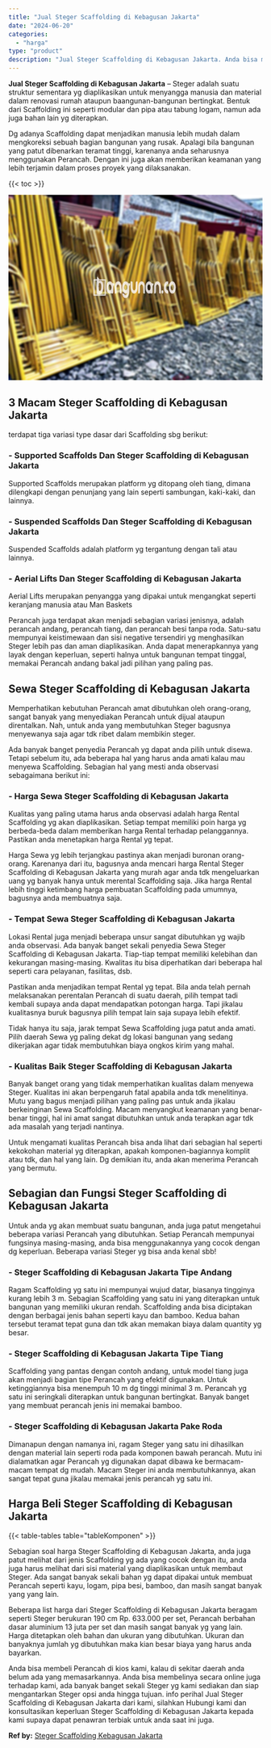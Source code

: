 ```yaml
---
title: "Jual Steger Scaffolding di Kebagusan Jakarta"
date: "2024-06-20"
categories: 
  - "harga"
type: "product"
description: "Jual Steger Scaffolding di Kebagusan Jakarta. Anda bisa membeli Perancah di kios kami, kalau di sekitar daerah anda belum ada yang memasarkannya. Anda bisa m..."
---
```


**Jual Steger Scaffolding di Kebagusan Jakarta** – Steger adalah suatu struktur sementara yg diaplikasikan untuk menyangga manusia dan material dalam renovasi rumah ataupun baangunan-bangunan bertingkat. Bentuk dari Scaffolding ini seperti modular dan pipa atau tabung logam, namun ada juga bahan lain yg diterapkan.

Dg adanya Scaffolding dapat menjadikan manusia lebih mudah dalam mengkoreksi sebuah bagian bangunan yang rusak. Apalagi bila bangunan yang patut dibenarkan teramat tinggi, karenanya anda seharusnya menggunakan Perancah. Dengan ini juga akan memberikan keamanan yang lebih terjamin dalam proses proyek yang dilaksanakan.

{{< toc >}}

![Jual Steger Scaffolding di Kebagusan Jakarta](/images/sewa-scaffolding-steger-26.png)

## 3 Macam Steger Scaffolding di Kebagusan Jakarta

terdapat tiga variasi type dasar dari Scaffolding sbg berikut:

### \- Supported Scaffolds Dan Steger Scaffolding di Kebagusan Jakarta

Supported Scaffolds merupakan platform yg ditopang oleh tiang, dimana dilengkapi dengan penunjang yang lain seperti sambungan, kaki-kaki, dan lainnya.

### \- Suspended Scaffolds Dan Steger Scaffolding di Kebagusan Jakarta

Suspended Scaffolds adalah platform yg tergantung dengan tali atau lainnya.

### \- Aerial Lifts Dan Steger Scaffolding di Kebagusan Jakarta

Aerial Lifts merupakan penyangga yang dipakai untuk mengangkat seperti keranjang manusia atau Man Baskets

Perancah juga terdapat akan menjadi sebagian variasi jenisnya, adalah perancah andang, perancah tiang, dan perancah besi tanpa roda. Satu-satu mempunyai keistimewaan dan sisi negative tersendiri yg menghasilkan Steger lebih pas dan aman diaplikasikan. Anda dapat menerapkannya yang layak dengan keperluan, seperti halnya untuk bangunan tempat tinggal, memakai Perancah andang bakal jadi pilihan yang paling pas.

## Sewa Steger Scaffolding di Kebagusan Jakarta

Memperhatikan kebutuhan Perancah amat dibutuhkan oleh orang-orang, sangat banyak yang menyediakan Perancah untuk dijual ataupun direntalkan. Nah, untuk anda yang membutuhkan Steger bagusnya menyewanya saja agar tdk ribet dalam membikin steger.

Ada banyak banget penyedia Perancah yg dapat anda pilih untuk disewa. Tetapi sebelum itu, ada beberapa hal yang harus anda amati kalau mau menyewa Scaffolding. Sebagian hal yang mesti anda observasi sebagaimana berikut ini:

### \- Harga Sewa Steger Scaffolding di Kebagusan Jakarta

Kualitas yang paling utama harus anda observasi adalah harga Rental Scaffolding yg akan diaplikasikan. Setiap tempat memiliki poin harga yg berbeda-beda dalam memberikan harga Rental terhadap pelanggannya. Pastikan anda menetapkan harga Rental yg tepat.

Harga Sewa yg lebih terjangkau pastinya akan menjadi buronan orang-orang. Karenanya dari itu, bagusnya anda mencari harga Rental Steger Scaffolding di Kebagusan Jakarta yang murah agar anda tdk mengeluarkan uang yg banyak hanya untuk merental Scaffolding saja. Jika harga Rental lebih tinggi ketimbang harga pembuatan Scaffolding pada umumnya, bagusnya anda membuatnya saja.

### \- Tempat Sewa Steger Scaffolding di Kebagusan Jakarta

Lokasi Rental juga menjadi beberapa unsur sangat dibutuhkan yg wajib anda observasi. Ada banyak banget sekali penyedia Sewa Steger Scaffolding di Kebagusan Jakarta. Tiap-tiap tempat memiliki kelebihan dan kekurangan masing-masing. Kwalitas itu bisa diperhatikan dari beberapa hal seperti cara pelayanan, fasilitas, dsb.

Pastikan anda menjadikan tempat Rental yg tepat. Bila anda telah pernah melaksanakan perentalan Perancah di suatu daerah, pilih tempat tadi kembali supaya anda dapat mendapatkan potongan harga. Tapi jikalau kualitasnya buruk bagusnya pilih tempat lain saja supaya lebih efektif.

Tidak hanya itu saja, jarak tempat Sewa Scaffolding juga patut anda amati. Pilih daerah Sewa yg paling dekat dg lokasi bangunan yang sedang dikerjakan agar tidak membutuhkan biaya ongkos kirim yang mahal.

### \- Kualitas Baik Steger Scaffolding di Kebagusan Jakarta

Banyak banget orang yang tidak memperhatikan kualitas dalam menyewa Steger. Kualitas ini akan berpengaruh fatal apabila anda tdk menelitinya. Mutu yang bagus menjadi pilihan yang paling pas untuk anda jikalau berkeinginan Sewa Scaffolding. Macam menyangkut keamanan yang benar-benar tinggi, hal ini amat sangat dibutuhkan untuk anda terapkan agar tdk ada masalah yang terjadi nantinya.

Untuk mengamati kualitas Perancah bisa anda lihat dari sebagian hal seperti kekokohan material yg diterapkan, apakah komponen-bagiannya komplit atau tdk, dan hal yang lain. Dg demikian itu, anda akan menerima Perancah yang bermutu.

## Sebagian dan Fungsi Steger Scaffolding di Kebagusan Jakarta

Untuk anda yg akan membuat suatu bangunan, anda juga patut mengetahui beberapa variasi Perancah yang dibutuhkan. Setiap Perancah mempunyai fungsinya masing-masing, anda bisa menggunakannya yang cocok dengan dg keperluan. Beberapa variasi Steger yg bisa anda kenal sbb!

### \- Steger Scaffolding di Kebagusan Jakarta Tipe Andang

Ragam Scaffolding yg satu ini mempunyai wujud datar, biasanya tingginya kurang lebih 3 m. Sebagian Scaffolding yang satu ini yang diterapkan untuk bangunan yang memiliki ukuran rendah. Scaffolding anda bisa diciptakan dengan berbagai jenis bahan seperti kayu dan bamboo. Kedua bahan tersebut teramat tepat guna dan tdk akan memakan biaya dalam quantity yg besar.

### \- Steger Scaffolding di Kebagusan Jakarta Tipe Tiang

Scaffolding yang pantas dengan contoh andang, untuk model tiang juga akan menjadi bagian tipe Perancah yang efektif digunakan. Untuk ketinggiannya bisa menempuh 10 m dg tinggi minimal 3 m. Perancah yg satu ini seringkali diterapkan untuk bangunan bertingkat. Banyak banget yang membuat perancah jenis ini memakai bamboo.

### \- Steger Scaffolding di Kebagusan Jakarta Pake Roda

Dimanapun dengan namanya ini, ragam Steger yang satu ini dihasilkan dengan material lain seperti roda pada komponen bawah perancah. Mutu ini dialamatkan agar Perancah yg digunakan dapat dibawa ke bermacam-macam tempat dg mudah. Macam Steger ini anda membutuhkannya, akan sangat tepat guna jikalau memakai jenis perancah yg satu ini.

## Harga Beli Steger Scaffolding di Kebagusan Jakarta

{{< table-tables table="tableKomponen" >}}

Sebagian soal harga Steger Scaffolding di Kebagusan Jakarta, anda juga patut melihat dari jenis Scaffolding yg ada yang cocok dengan itu, anda juga harus melihat dari sisi material yang diaplikasikan untuk membaut Steger. Ada sangat banyak sekali bahan yg dapat dipakai untuk membuat Perancah seperti kayu, logam, pipa besi, bamboo, dan masih sangat banyak yang yang lain.

Beberapa list harga dari Steger Scaffolding di Kebagusan Jakarta beragam seperti Steger berukuran 190 cm Rp. 633.000 per set, Perancah berbahan dasar aluminium 13 juta per set dan masih sangat banyak yg yang lain. Harga ditetapkan oleh bahan dan ukuran yang dibutuhkan. Ukuran dan banyaknya jumlah yg dibutuhkan maka kian besar biaya yang harus anda bayarkan.

Anda bisa membeli Perancah di kios kami, kalau di sekitar daerah anda belum ada yang memasarkannya. Anda bisa membelinya secara online juga terhadap kami, ada banyak banget sekali Steger yg kami sediakan dan siap mengantarkan Steger opsi anda hingga tujuan. info perihal Jual Steger Scaffolding di Kebagusan Jakarta dari kami, silahkan Hubungi kami dan konsultasikan keperluan Steger Scaffolding di Kebagusan Jakarta kepada kami supaya dapat penawran terbiak untuk anda saat ini juga.

**Ref by:** [Steger Scaffolding Kebagusan Jakarta](https://id.wikipedia.org/wiki/Steger)
